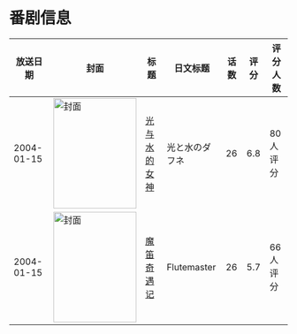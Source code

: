 # 番剧信息

|放送日期|封面|标题|日文标题|话数|评分|评分人数|
|---|---|---|---|---|---|---|
|2004-01-15|<img src="https://lain.bgm.tv/pic/cover/c/95/f8/2274_531S0.jpg" alt="封面" style="width:150px;height:200px;object-fit:cover;">|[光与水的女神](https://bangumi.tv/subject/2274)|光と水のダフネ|26|6.8|80人评分|
|2004-01-15|<img src="https://lain.bgm.tv/pic/cover/c/f6/e3/75458_MW4XX.jpg" alt="封面" style="width:150px;height:200px;object-fit:cover;">|[魔笛奇遇记](https://bangumi.tv/subject/75458)|Flutemaster|26|5.7|66人评分|
